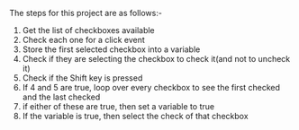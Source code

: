 The steps for this project are as follows:-
1) Get the list of checkboxes available 
2) Check each one for a click event
3) Store the first selected checkbox into a variable
4) Check if they are selecting the checkbox to check it(and not to uncheck it)
5) Check if the Shift key is pressed
6) If 4 and 5 are true, loop over every checkbox to see the first checked and the last checked
7) if either of these are true, then set a variable to true
8) If the variable is true, then select the check of that checkbox